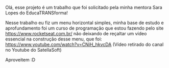 Olá, esse projeto é um trabalho que foi solicitado pela minha mentora Sara Lopes do EducaTRANSforma!

Nesse trabalho eu fiz um menu horizontal simples, minha base de estudo e aprofundamento foi um curso de programação que estou fazendo pelo site https://www.rocketseat.com.br/ não deixando de reçaltar um vídeo essencial na construção desse menu, que foi: https://www.youtube.com/watch?v=CNiH_hkvcDA (Vídeo retirado do canal no Youtube do SatellaSoft)


Aproveitem :D
